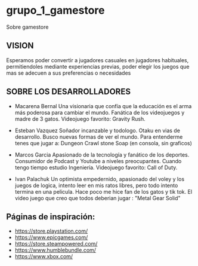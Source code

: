 # grupo_1_gamestore

Sobre gamestore

## VISION
Esperamos poder convertir a jugadores casuales en jugadores habituales, permitiendoles mediante experiencias previas, poder elegir los juegos que mas se adecuen a sus preferencias o necesidades

## SOBRE LOS DESARROLLADORES

 - Macarena Bernal 
    Una visionaria que confía que la educación es el arma más poderosa para cambiar el mundo. Fanática de los videojuegos y madre de 3 gatos. Videojuego favorito: Gravity Rush.

 - Esteban Vazquez
   Soñador incanzable y todologo. Otaku en vias de desarrollo. Busco nuevas formas de ver el mundo.  Para entenderme tenes que jugar a: Dungeon Crawl stone Soap (en consola, sin graficos)

 - Marcos Garcia
    Apasionado de la tecnología y fanático de los deportes. Consumidor de Podcast y Youtube a niveles preocupantes. Cuando tengo tiempo estudio Ingeniería. Videojuego favorito: Call of Duty.

 - Ivan Palachuk
    Un optimista empedernido, apasionado del voley y los juegos de logica, intento leer en mis ratos libres, pero todo intento termina en una pelicula. Hace poco me hice fan de los gatos y tik tok. El video juego que creo que todos deberian jugar : "Metal Gear Solid"

## Páginas de inspiración:

 - https://store.playstation.com/
 - https://www.epicgames.com/
 - https://store.steampowered.com/
 - https://www.humblebundle.com/
 - https://www.xbox.com/




